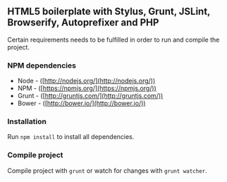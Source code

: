 ## HTML5 boilerplate with Stylus, Grunt, JSLint, Browserify, Autoprefixer and PHP
Certain requirements needs to be fulfilled in order to run and compile the project.

### NPM dependencies
  * Node - ([http://nodejs.org/](http://nodejs.org/))
  * NPM - ([https://npmjs.org/](https://npmjs.org/))
  * Grunt - ([http://gruntjs.com/](http://gruntjs.com/))
  * Bower - ([http://bower.io/](http://bower.io/))

### Installation
Run `npm install` to install all dependencies.

### Compile project
Compile project with `grunt` or watch for changes with `grunt watcher`.
